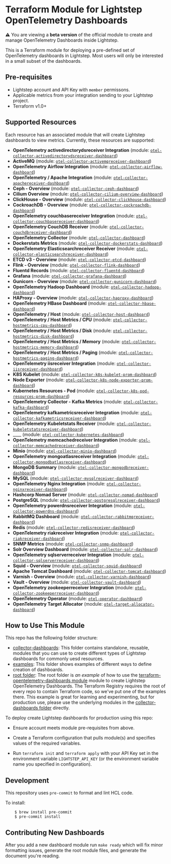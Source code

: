 # Terraform Module for Lightstep OpenTelemetry Dashboards

**:warning:** You are viewing a **beta version** of the official
module to create and manage OpenTelemetry Dashboards inside Lightstep.

This is a Terraform module for deploying a pre-defined set of OpenTelemetry dashboards in Lightstep. Most users will only be interested in a small subset of the dashboards.

## Pre-requisites

* Lightstep account and API Key with `member` permissons.
* Applicable metrics from your integration sending to your Lightstep project.
* Terraform v1.0+

## Supported Resources

Each resource has an associated module that will create Lightstep dashboards to view metrics. Currently, these resources are supported:

<!-- modules autogenerated section -->
* __OpenTelemetry activedirectorydsreceiver Integration__ (module: [`otel-collector-activedirectorydsreceiver-dashboard`](https://github.com/lightstep/terraform-opentelemetry-dashboards/tree/main/collector-dashboards/otel-collector-activedirectorydsreceiver-dashboard))
* __ActiveMQ__ (module: [`otel-collector-activemqreceiver-dashboard`](https://github.com/lightstep/terraform-opentelemetry-dashboards/tree/main/collector-dashboards/otel-collector-activemqreceiver-dashboard))
* __OpenTelemetry Airflow Integration__ (module: [`otel-collector-airflow-dashboard`](https://github.com/lightstep/terraform-opentelemetry-dashboards/tree/main/collector-dashboards/otel-collector-airflow-dashboard))
* __OpenTelemetry / Apache Integration__ (module: [`otel-collector-apachereceiver-dashboard`](https://github.com/lightstep/terraform-opentelemetry-dashboards/tree/main/collector-dashboards/otel-collector-apachereceiver-dashboard))
* __Ceph - Overview__ (module: [`otel-collector-ceph-dashboard`](https://github.com/lightstep/terraform-opentelemetry-dashboards/tree/main/collector-dashboards/otel-collector-ceph-dashboard))
* __Cilium Overview__ (module: [`otel-collector-cilium-overview-dashboard`](https://github.com/lightstep/terraform-opentelemetry-dashboards/tree/main/collector-dashboards/otel-collector-cilium-overview-dashboard))
* __ClickHouse - Overview__ (module: [`otel-collector-clickhouse-dashboard`](https://github.com/lightstep/terraform-opentelemetry-dashboards/tree/main/collector-dashboards/otel-collector-clickhouse-dashboard))
* __CockroachDB - Overview__ (module: [`otel-collector-cockroachdb-dashboard`](https://github.com/lightstep/terraform-opentelemetry-dashboards/tree/main/collector-dashboards/otel-collector-cockroachdb-dashboard))
* __OpenTelemetry couchbasereceiver Integration__ (module: [`otel-collector-couchbasereceiver-dashboard`](https://github.com/lightstep/terraform-opentelemetry-dashboards/tree/main/collector-dashboards/otel-collector-couchbasereceiver-dashboard))
* __OpenTelemetry CouchDB Receiver__ (module: [`otel-collector-couchdbreceiver-dashboard`](https://github.com/lightstep/terraform-opentelemetry-dashboards/tree/main/collector-dashboards/otel-collector-couchdbreceiver-dashboard))
* __OpenTelemetry Collector__ (module: [`otel-collector-dashboard`](https://github.com/lightstep/terraform-opentelemetry-dashboards/tree/main/collector-dashboards/otel-collector-dashboard))
* __Dockerstats Metrics__ (module: [`otel-collector-dockerstats-dashboard`](https://github.com/lightstep/terraform-opentelemetry-dashboards/tree/main/collector-dashboards/otel-collector-dockerstats-dashboard))
* __OpenTelemetry Elasticsearchreceiver Receiver__ (module: [`otel-collector-elasticsearchreceiver-dashboard`](https://github.com/lightstep/terraform-opentelemetry-dashboards/tree/main/collector-dashboards/otel-collector-elasticsearchreceiver-dashboard))
* __ETCD v3 - Overview__ (module: [`otel-collector-etcd-dashboard`](https://github.com/lightstep/terraform-opentelemetry-dashboards/tree/main/collector-dashboards/otel-collector-etcd-dashboard))
* __Flink - Overview__ (module: [`otel-collector-flink-dashboard`](https://github.com/lightstep/terraform-opentelemetry-dashboards/tree/main/collector-dashboards/otel-collector-flink-dashboard))
* __Fluentd Records__ (module: [`otel-collector-fluentd-dashboard`](https://github.com/lightstep/terraform-opentelemetry-dashboards/tree/main/collector-dashboards/otel-collector-fluentd-dashboard))
* __Grafana__ (module: [`otel-collector-grafana-dashboard`](https://github.com/lightstep/terraform-opentelemetry-dashboards/tree/main/collector-dashboards/otel-collector-grafana-dashboard))
* __Gunicorn - Overview__ (module: [`otel-collector-gunicorn-dashboard`](https://github.com/lightstep/terraform-opentelemetry-dashboards/tree/main/collector-dashboards/otel-collector-gunicorn-dashboard))
* __OpenTelemetry Hadoop Dashboard__ (module: [`otel-collector-hadoop-dashboard`](https://github.com/lightstep/terraform-opentelemetry-dashboards/tree/main/collector-dashboards/otel-collector-hadoop-dashboard))
* __HAProxy - Overview__ (module: [`otel-collector-haproxy-dashboard`](https://github.com/lightstep/terraform-opentelemetry-dashboards/tree/main/collector-dashboards/otel-collector-haproxy-dashboard))
* __OpenTelemetry HBase Dashboard__ (module: [`otel-collector-hbase-dashboard`](https://github.com/lightstep/terraform-opentelemetry-dashboards/tree/main/collector-dashboards/otel-collector-hbase-dashboard))
* __OpenTelemetry / Host__ (module: [`otel-collector-host-dashboard`](https://github.com/lightstep/terraform-opentelemetry-dashboards/tree/main/collector-dashboards/otel-collector-host-dashboard))
* __OpenTelemetry / Host Metrics / CPU__ (module: [`otel-collector-hostmetrics-cpu-dashboard`](https://github.com/lightstep/terraform-opentelemetry-dashboards/tree/main/collector-dashboards/otel-collector-hostmetrics-cpu-dashboard))
* __OpenTelemetry / Host Metrics / Disk__ (module: [`otel-collector-hostmetrics-disk-dashboard`](https://github.com/lightstep/terraform-opentelemetry-dashboards/tree/main/collector-dashboards/otel-collector-hostmetrics-disk-dashboard))
* __OpenTelemetry / Host Metrics / Memory__ (module: [`otel-collector-hostmetrics-memory-dashboard`](https://github.com/lightstep/terraform-opentelemetry-dashboards/tree/main/collector-dashboards/otel-collector-hostmetrics-memory-dashboard))
* __OpenTelemetry / Host Metrics / Paging__ (module: [`otel-collector-hostmetrics-paging-dashboard`](https://github.com/lightstep/terraform-opentelemetry-dashboards/tree/main/collector-dashboards/otel-collector-hostmetrics-paging-dashboard))
* __OpenTelemetry iisreceiver Integration__ (module: [`otel-collector-iisreceiver-dashboard`](https://github.com/lightstep/terraform-opentelemetry-dashboards/tree/main/collector-dashboards/otel-collector-iisreceiver-dashboard))
* __K8S Kubelet__ (module: [`otel-collector-k8s-kubelet-prom-dashboard`](https://github.com/lightstep/terraform-opentelemetry-dashboards/tree/main/collector-dashboards/otel-collector-k8s-kubelet-prom-dashboard))
* __Node Exporter__ (module: [`otel-collector-k8s-node-exporter-prom-dashboard`](https://github.com/lightstep/terraform-opentelemetry-dashboards/tree/main/collector-dashboards/otel-collector-k8s-node-exporter-prom-dashboard))
* __Kubernetes Resources - Pod__ (module: [`otel-collector-k8s-pod-resources-prom-dashboard`](https://github.com/lightstep/terraform-opentelemetry-dashboards/tree/main/collector-dashboards/otel-collector-k8s-pod-resources-prom-dashboard))
* __OpenTelemetry Collector - Kafka Metrics__ (module: [`otel-collector-kafka-dashboard`](https://github.com/lightstep/terraform-opentelemetry-dashboards/tree/main/collector-dashboards/otel-collector-kafka-dashboard))
* __OpenTelemetry kafkametricsreceiver Integration__ (module: [`otel-collector-kafkametricsreceiver-dashboard`](https://github.com/lightstep/terraform-opentelemetry-dashboards/tree/main/collector-dashboards/otel-collector-kafkametricsreceiver-dashboard))
* __OpenTelemetry Kubeletstats Receiver__ (module: [`otel-collector-kubeletstatsreceiver-dashboard`](https://github.com/lightstep/terraform-opentelemetry-dashboards/tree/main/collector-dashboards/otel-collector-kubeletstatsreceiver-dashboard))
* ____ (module: [`otel-collector-kubernetes-dashboard`](https://github.com/lightstep/terraform-opentelemetry-dashboards/tree/main/collector-dashboards/otel-collector-kubernetes-dashboard))
* __OpenTelemetry memcachedreceiver Integration__ (module: [`otel-collector-memcachedreceiver-dashboard`](https://github.com/lightstep/terraform-opentelemetry-dashboards/tree/main/collector-dashboards/otel-collector-memcachedreceiver-dashboard))
* __Minio__ (module: [`otel-collector-minio-dashboard`](https://github.com/lightstep/terraform-opentelemetry-dashboards/tree/main/collector-dashboards/otel-collector-minio-dashboard))
* __OpenTelemetry mongoatlasreceiver Integration__ (module: [`otel-collector-mongodbatlasreceiver-dashboard`](https://github.com/lightstep/terraform-opentelemetry-dashboards/tree/main/collector-dashboards/otel-collector-mongodbatlasreceiver-dashboard))
* __MongoDB Summary__ (module: [`otel-collector-mongodbreceiver-dashboard`](https://github.com/lightstep/terraform-opentelemetry-dashboards/tree/main/collector-dashboards/otel-collector-mongodbreceiver-dashboard))
* __MySQL__ (module: [`otel-collector-mysqlreceiver-dashboard`](https://github.com/lightstep/terraform-opentelemetry-dashboards/tree/main/collector-dashboards/otel-collector-mysqlreceiver-dashboard))
* __OpenTelemetry Nginx Integration__ (module: [`otel-collector-nginxreceiver-dashboard`](https://github.com/lightstep/terraform-opentelemetry-dashboards/tree/main/collector-dashboards/otel-collector-nginxreceiver-dashboard))
* __Hashcorp Nomad Server__ (module: [`otel-collector-nomad-dashboard`](https://github.com/lightstep/terraform-opentelemetry-dashboards/tree/main/collector-dashboards/otel-collector-nomad-dashboard))
* __PostgreSQL__ (module: [`otel-collector-postgresqlreceiver-dashboard`](https://github.com/lightstep/terraform-opentelemetry-dashboards/tree/main/collector-dashboards/otel-collector-postgresqlreceiver-dashboard))
* __OpenTelemetry powerdnsreceiver Integration__ (module: [`otel-collector-powerdns-dashboard`](https://github.com/lightstep/terraform-opentelemetry-dashboards/tree/main/collector-dashboards/otel-collector-powerdns-dashboard))
* __RabbitMQ Dashboard__ (module: [`otel-collector-rabbitmqreceiver-dashboard`](https://github.com/lightstep/terraform-opentelemetry-dashboards/tree/main/collector-dashboards/otel-collector-rabbitmqreceiver-dashboard))
* __Redis__ (module: [`otel-collector-redisreceiver-dashboard`](https://github.com/lightstep/terraform-opentelemetry-dashboards/tree/main/collector-dashboards/otel-collector-redisreceiver-dashboard))
* __OpenTelemetry riakreceiver Integration__ (module: [`otel-collector-riakreceiver-dashboard`](https://github.com/lightstep/terraform-opentelemetry-dashboards/tree/main/collector-dashboards/otel-collector-riakreceiver-dashboard))
* __SNMP Metrics__ (module: [`otel-collector-snmp-dashboard`](https://github.com/lightstep/terraform-opentelemetry-dashboards/tree/main/collector-dashboards/otel-collector-snmp-dashboard))
* __Solr Overview Dashboard__ (module: [`otel-collector-solr-dashboard`](https://github.com/lightstep/terraform-opentelemetry-dashboards/tree/main/collector-dashboards/otel-collector-solr-dashboard))
* __OpenTelemetry sqlserverreceiver Integration__ (module: [`otel-collector-sqlserverreceiver-dashboard`](https://github.com/lightstep/terraform-opentelemetry-dashboards/tree/main/collector-dashboards/otel-collector-sqlserverreceiver-dashboard))
* __Squid - Overview__ (module: [`otel-collector-squid-dashboard`](https://github.com/lightstep/terraform-opentelemetry-dashboards/tree/main/collector-dashboards/otel-collector-squid-dashboard))
* __Apache Tomcat Dashboard__ (module: [`otel-collector-tomcat-dashboard`](https://github.com/lightstep/terraform-opentelemetry-dashboards/tree/main/collector-dashboards/otel-collector-tomcat-dashboard))
* __Varnish - Overview__ (module: [`otel-collector-varnish-dashboard`](https://github.com/lightstep/terraform-opentelemetry-dashboards/tree/main/collector-dashboards/otel-collector-varnish-dashboard))
* __Vault - Overview__ (module: [`otel-collector-vault-dashboard`](https://github.com/lightstep/terraform-opentelemetry-dashboards/tree/main/collector-dashboards/otel-collector-vault-dashboard))
* __OpenTelemetry zookeeperreceiver Integration__ (module: [`otel-collector-zookeeperreceiver-dashboard`](https://github.com/lightstep/terraform-opentelemetry-dashboards/tree/main/collector-dashboards/otel-collector-zookeeperreceiver-dashboard))
* __OpenTelemetry Operator__ (module: [`otel-operator-dashboard`](https://github.com/lightstep/terraform-opentelemetry-dashboards/tree/main/collector-dashboards/otel-operator-dashboard))
* __OpenTelemetry Target Allocator__ (module: [`otel-target-allocator-dashboard`](https://github.com/lightstep/terraform-opentelemetry-dashboards/tree/main/collector-dashboards/otel-target-allocator-dashboard))

<!-- end autogenerated section -->

## How to Use This Module

This repo has the following folder structure:

* [collector-dashboards](https://github.com/lightstep/terraform-opentelemetry-dashboards/tree/main/collector-dashboards): This folder contains standalone, reusable, modules that you can use to create different types of Lightstep dashboards for commonly uesd resources.
* [examples](https://github.com/lightstep/terraform-opentelemetry-dashboards/tree/main/examples): This folder shows examples of different ways to define creation of dashboards.
* [root folder](https://github.com/lightstep/terraform-opentelemetry-dashboards/tree/main): The root folder is *an example* of how to use the [terraform-opentelemetry-dashboards module](https://github.com/lightstep/terraform-opentelemetry-dashboards/tree/main) 
  module to create Lightstep OpenTelemetry Dashboards. The Terraform Registry requires the root of every repo to contain Terraform code, so we've put one of the examples there. This example is great for learning and experimenting, but for production use, please use the underlying modules in the [collector-dashboards folder](https://github.com/lightstep/terraform-opentelemetry-dashboards/tree/main/collector-dashboards) directly.

To deploy create Lightstep dashboards for production using this repo:

- Ensure account meets module pre-requisites from above.

- Create a Terraform configuration that pulls module(s) and specifies values
  of the required variables.

- Run `terraform init` and `terraform apply` with your API Key set in the environment variable `LIGHTSTEP_API_KEY` (or the environment variable name you specified in configuration).

## Development

This repository uses `pre-commit` to format and lint HCL code.

To install:

```
    $ brew install pre-commit
    $ pre-commit install
```
## Contributing New Dashboards

After you add a new dashboard module run `make ready` which will fix minor formatting issues, generate the root module files, and generate the document you're reading.
